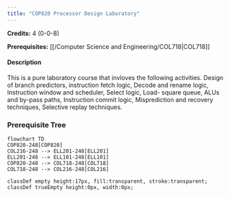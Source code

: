 ```yaml
---
title: "COP820 Processor Design Laboratory"
---
```

**Credits:** 4 (0-0-8)

**Prerequisites:** [[/Computer Science and Engineering/COL718|COL718]]

#### Description
This is a pure laboratory course that invloves the following activities. Design of branch predictors, instruction fetch logic, Decode and rename logic, Instruction window and scheduler, Select logic, Load- square queue, ALUs and by-pass paths, Instruction commit logic, Misprediction and recovery techniques, Selective replay techniques.

### Prerequisite Tree

```mermaid
flowchart TD
COP820-248[COP820]
COL216-248 --> ELL201-248[ELL201]
ELL201-248 --> ELL101-248[ELL101]
COP820-248 --> COL718-248[COL718]
COL718-248 --> COL216-248[COL216]

classDef empty height:17px, fill:transparent, stroke:transparent;
classDef trueEmpty height:0px, width:0px;
```
